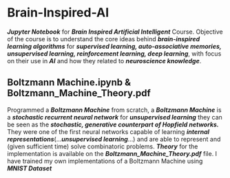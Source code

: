 # Brain-Inspired-AI

**_Jupyter Notebook_** for **_Brain Inspired Artificial Intelligent_** Course. Objective of the course is to understand the core ideas behind **_brain-inspired learning algorithms_** for **_supervised learning, auto-associative memories, unsupervised learning, reinforcement learning, deep learning_**, with focus on their use in **_AI_** and how they related to **_neuroscience knowledge_**.

## Boltzmann Machine.ipynb & Boltzmann_Machine_Theory.pdf

Programmed a **_Boltzmann Machine_** from scratch, a **_Boltzmann Machine_** is a **_stochastic recurrent neural network_** for **_unsupervised learning_** they can be seen as the **_stochastic, generative counterpart of Hopfield networks._** They were one of the first neural networks capable of learning **_internal representations_**(...**_unsupervised learning_**...) and are able to represent and (given sufficient time) solve combinatoric problems. **_Theory_** for the implementation is available on the **_Boltzmann_Machine_Theory.pdf_** file. I have trained my own implementations of a Boltzmann Machine using **_MNIST Dataset_**
